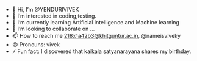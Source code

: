 - 👋 Hi, I’m @YENDURIVIVEK
- 👀 I’m interested in coding,testing.
- 🌱 I’m currently learning Artificial intelligence and Machine learning
- 💞️ I’m looking to collaborate on ...
- 📫 How to reach me 218x1a42b3@khitguntur.ac.in, @nameisviveky
- 😄 Pronouns: vivek
- ⚡ Fun fact: I discovered that kaikala satyanarayana shares my birthday.

<!---
YENDURIVIVEK/YENDURIVIVEK is a ✨ special ✨ repository because its `README.md` (this file) appears on your GitHub profile.
You can click the Preview link to take a look at your changes.
--->
